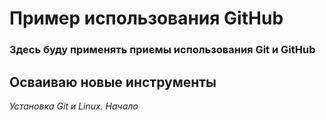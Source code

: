 # Пример использования GitHub

### Здесь буду применять приемы использования Git и GitHub

**Осваиваю новые инструменты**
---
_Установка Git и Linux. Начало_


